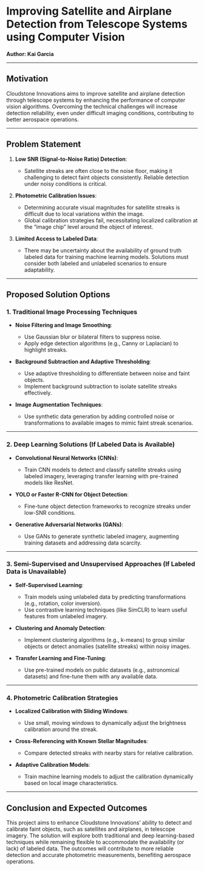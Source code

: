 # **Improving Satellite and Airplane Detection from Telescope Systems using Computer Vision**  
**Author: Kai Garcia**

---

## **Motivation**  
Cloudstone Innovations aims to improve satellite and airplane detection through telescope systems by enhancing the performance of computer vision algorithms. Overcoming the technical challenges will increase detection reliability, even under difficult imaging conditions, contributing to better aerospace operations.

---

## **Problem Statement**  
1. **Low SNR (Signal-to-Noise Ratio) Detection**:  
   - Satellite streaks are often close to the noise floor, making it challenging to detect faint objects consistently. Reliable detection under noisy conditions is critical.  

2. **Photometric Calibration Issues**:  
   - Determining accurate visual magnitudes for satellite streaks is difficult due to local variations within the image.  
   - Global calibration strategies fail, necessitating localized calibration at the “image chip” level around the object of interest.  

3. **Limited Access to Labeled Data**:  
   - There may be uncertainty about the availability of ground truth labeled data for training machine learning models. Solutions must consider both labeled and unlabeled scenarios to ensure adaptability.

---

## **Proposed Solution Options**  
### **1. Traditional Image Processing Techniques**  
- **Noise Filtering and Image Smoothing**:  
   - Use Gaussian blur or bilateral filters to suppress noise.  
   - Apply edge detection algorithms (e.g., Canny or Laplacian) to highlight streaks.  

- **Background Subtraction and Adaptive Thresholding**:  
   - Use adaptive thresholding to differentiate between noise and faint objects.  
   - Implement background subtraction to isolate satellite streaks effectively.  

- **Image Augmentation Techniques**:  
   - Use synthetic data generation by adding controlled noise or transformations to available images to mimic faint streak scenarios.  

---

### **2. Deep Learning Solutions (If Labeled Data is Available)**  
- **Convolutional Neural Networks (CNNs)**:  
   - Train CNN models to detect and classify satellite streaks using labeled imagery, leveraging transfer learning with pre-trained models like ResNet.  

- **YOLO or Faster R-CNN for Object Detection**:  
   - Fine-tune object detection frameworks to recognize streaks under low-SNR conditions.  

- **Generative Adversarial Networks (GANs)**:  
   - Use GANs to generate synthetic labeled imagery, augmenting training datasets and addressing data scarcity.  

---

### **3. Semi-Supervised and Unsupervised Approaches (If Labeled Data is Unavailable)**  
- **Self-Supervised Learning**:  
   - Train models using unlabeled data by predicting transformations (e.g., rotation, color inversion).  
   - Use contrastive learning techniques (like SimCLR) to learn useful features from unlabeled imagery.

- **Clustering and Anomaly Detection**:  
   - Implement clustering algorithms (e.g., k-means) to group similar objects or detect anomalies (satellite streaks) within noisy images.  

- **Transfer Learning and Fine-Tuning**:  
   - Use pre-trained models on public datasets (e.g., astronomical datasets) and fine-tune them with any available data.  

---

### **4. Photometric Calibration Strategies**  
- **Localized Calibration with Sliding Windows**:  
   - Use small, moving windows to dynamically adjust the brightness calibration around the streak.  

- **Cross-Referencing with Known Stellar Magnitudes**:  
   - Compare detected streaks with nearby stars for relative calibration.  

- **Adaptive Calibration Models**:  
   - Train machine learning models to adjust the calibration dynamically based on local image characteristics.  

---

## **Conclusion and Expected Outcomes**  
This project aims to enhance Cloudstone Innovations’ ability to detect and calibrate faint objects, such as satellites and airplanes, in telescope imagery. The solution will explore both traditional and deep learning-based techniques while remaining flexible to accommodate the availability (or lack) of labeled data. The outcomes will contribute to more reliable detection and accurate photometric measurements, benefiting aerospace operations.
